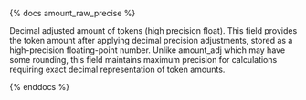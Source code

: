 {% docs amount_raw_precise %}

Decimal adjusted amount of tokens (high precision float). This field provides the token amount after applying decimal precision adjustments, stored as a high-precision floating-point number. Unlike amount_adj which may have some rounding, this field maintains maximum precision for calculations requiring exact decimal representation of token amounts.

{% enddocs %} 